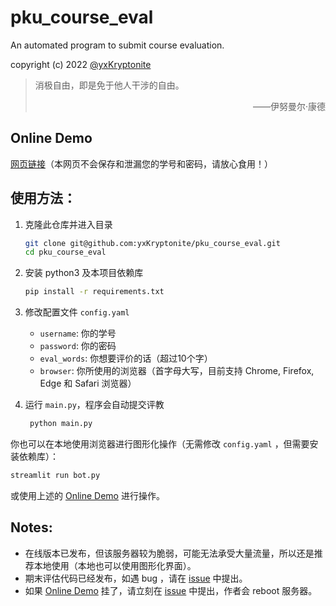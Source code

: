# pku_course_eval
An automated program to submit course evaluation.

copyright (c) 2022 [@yxKryptonite](https://github.com/yxKryptonite)

> 消极自由，即是免于他人干涉的自由。
> <p align="right">——伊努曼尔·康德</p>

<!-- **强烈要求教务部取消[评教新规](https://bbs.pku.edu.cn/v2/post-read.php?bid=438&threadid=18427237)！捍卫我们的「消极自由」！** -->

## Online Demo

[网页链接](https://pku-course-evaluation-bot.streamlit.app)（本网页不会保存和泄漏您的学号和密码，请放心食用！）

## 使用方法：
1. 克隆此仓库并进入目录
   ```bash
   git clone git@github.com:yxKryptonite/pku_course_eval.git
   cd pku_course_eval
   ```

2. 安装 python3 及本项目依赖库
   ```bash
   pip install -r requirements.txt
   ```

3. 修改配置文件 `config.yaml`
   - `username`: 你的学号
   - `password`: 你的密码
   - `eval_words`: 你想要评价的话（超过10个字）
   - `browser`: 你所使用的浏览器（首字母大写，目前支持 Chrome, Firefox, Edge 和 Safari 浏览器）

4. 运行 `main.py`，程序会自动提交评教
   ```bash
    python main.py
    ```

你也可以在本地使用浏览器进行图形化操作（无需修改 `config.yaml` ，但需要安装依赖库）：
```bash
streamlit run bot.py
```
或使用上述的 [Online Demo](https://github.com/yxKryptonite/pku_course_eval#online-demo) 进行操作。

## Notes:

- 在线版本已发布，但该服务器较为脆弱，可能无法承受大量流量，所以还是推荐本地使用（本地也可以使用图形化界面）。
- 期末评估代码已经发布，如遇 bug ，请在 [issue](https://github.com/yxKryptonite/pku_course_eval/issues) 中提出。
- 如果 [Online Demo](https://github.com/yxKryptonite/pku_course_eval#online-demo) 挂了，请立刻在 [issue](https://github.com/yxKryptonite/pku_course_eval/issues) 中提出，作者会 reboot 服务器。
